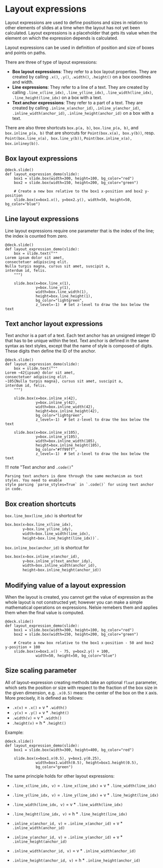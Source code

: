 # Layout expressions

Layout expressions are used to define positions and sizes in relation to
other elements of slides at a time when the layout has not yet been calculated.
Layout expressions is a placeholder that gets its value when the element on which the expression depends is
calculated.

Layout expressions can be used in definition of position and size of boxes and points on paths.

There are three of type of layout expressions:

* **Box layout expressions**: They refer to a box layout properties. They are created by calling `.x()`, `.y()`, `.width()`, `.height()` on a box coordines and width.
* **Line expressions**: They refer to a line of a text. They are created by calling `.line_x(line_idx)`, `.line_y(line_idx)`, `.line_width(line_idx)`, `.line_height(line_idx)` on a box with a text.
* **Text anchor expressions**: They refer to a part of a text. They are created by calling `.inline_x(anchor_id)`, `.inline_y(anchor_id)`, `.inline_width(anchor_id)`, `.inline_height(anchor_id)` on a box with a text.

There are also three shortcuts `box.p(a, b)`, `box.line_p(a, b)`, and `box.inline_p(a, b)` that are shorcuts for `Point(box.x(a), box.y(b))`, resp. `Point(box.line_x(a), box.line_y(b))`, `Point(box.inline_x(a), box.inliney(b))`.

## Box layout expressions

```nelsie
@deck.slide()
def layout_expression_demo(slide):
    box1 = slide.box(width=300, height=100, bg_color="red")
    box2 = slide.box(width=150, height=200, bg_color="green")

    # Create a new box relative to the box1 x-position and box2 y-position
    slide.box(x=box1.x(), y=box2.y(), width=50, height=50, bg_color="blue")
```

## Line layout expressions

Line layout expressions require one parameter that is the index of the line; the index is counted from zero.

```nelsie
@deck.slide()
def layout_expression_demo(slide):
    box = slide.text("""
Lorem ipsum dolor sit amet,
consectetuer adipiscing elit.
Nulla turpis magna, cursus sit amet, suscipit a,
interdum id, felis.
    """)

    slide.box(x=box.line_x(1),
              y=box.line_y(1),
              width=box.line_width(1),
              height=box.line_height(1),
              bg_color="lightgreen",
              z_level=-1)  # Set z-level to draw the box below the text
```

## Text anchor layout expressions

Text anchor is a part of a text. Each text anchor has an unsigned integer ID that has to be
unique within the text. Text anchor is defined in the same syntax as text styles, except that
the name of style is composed of digits. These digits then define the ID of the anchor.


```nelsie
@deck.slide()
def layout_expression_demo(slide):
    box = slide.text("""
Lorem ~42{ipsum} dolor sit amet,
consectetuer adipiscing elit.
~105{Nulla turpis magna}, cursus sit amet, suscipit a,
interdum id, felis.
    """)

    slide.box(x=box.inline_x(42),
              y=box.inline_y(42),
              width=box.inline_width(42),
              height=box.inline_height(42),
              bg_color="lightgreen",
              z_level=-1)  # Set z-level to draw the box below the text

    slide.box(x=box.inline_x(105),
              y=box.inline_y(105),
              width=box.inline_width(105),
              height=box.inline_height(105),
              bg_color="#ff99ff",
              z_level=-1)  # Set z-level to draw the box below the text

```

!!! note "Text anchor and `.code()`"

    Parsing text anchors is done through the same mechanism as text styles. You need to enable
    style parsing `parse_styles=True` in `.code()` for using text anchor in code.


## Box creation shortcuts

`box.line_box(line_idx)` is shortcut for

```python
box.box(x=box.line_x(line_idx),
        y=box.line_y(line_idy),
        width=box.line_width(line_idx),
        height=box.line_height(line_idx))`.
```

`box.inline_box(anchor_id)` is shortcut for

```python
box.box(x=box.inline_x(anchor_id),
        y=box.inline_y(text_anchor_idy),
        width=box.inline_width(anchor_id),
        height=box.inline_height(anchor_id))
```

## Modifying value of a layout expression

When the layout is created, you cannot get the value of expression as the whole layout is not constructed yet;
however you can make a simple mathematical operations on expressions. Nelsie remebers them and applies them when the final value is computed.

```nelsie
@deck.slide()
def layout_expression_demo(slide):
    box1 = slide.box(width=300, height=100, bg_color="red")
    box2 = slide.box(width=150, height=200, bg_color="green")

    # Create a new box relative to the box1 x-position - 50 and box2 y-position + 100
    slide.box(x=box1.x() - 75, y=box2.y() + 100,
              width=50, height=50, bg_color="blue")
```

## Size scaling parameter

All of layout-expression creating methods take an optional `float` parameter, which sets the position or size
with respect to the fraction of the box size in the given dimension, e.g. `.x(0.5)` means the center of the box on the `X` axis. More precisely, it is defined as follows:

* `.x(v)` = `.x()` + v * `.width()`
* `.y(v)` = `.y()` + v * `.height()`
* `.width(v)` = v * `.width()`
* `.height(v)` = h * `.height()`

Example:

```nelsie
@deck.slide()
def layout_expression_demo(slide):
    box1 = slide.box(width=300, height=400, bg_color="red")

    slide.box(x=box1.x(0.5), y=box1.y(0.25),
              width=box1.width(0.5), height=box1.height(0.5),
              bg_color="green")
```

The same principle holds for other layout expressions:

* `.line_x(line_idx, v)` = `.line_x(line_idx)` + v * `.line_width(line_idx)`
* `.line_y(line_idx, v)` = `.line_y(line_idx)` + v * `.line_height(line_idx)`
* `.line_width(line_idx, v)` = v * `.line_width(line_idx)`
* `.line_height(line_idx, v)` = h * `.line_height(line_idx)`


* `.inline_x(anchor_id, v)` = `.inline_x(anchor_id)` + v * `.inline_width(anchor_id)`
* `.inline_y(anchor_id, v)` = `.inline_y(anchor_id)` + v * `.inline_height(anchor_id)`
* `.inline_width(anchor_id, v)` = v * `.inline_width(anchor_id)`
* `.inline_height(anchor_id, v)` = h * `.inline_height(anchor_id)`
